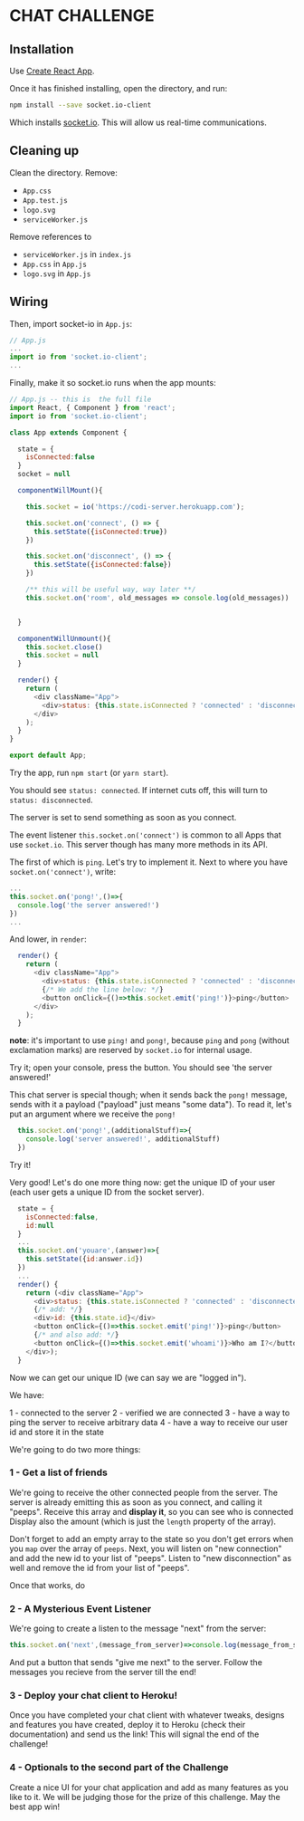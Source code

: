 # CHAT CHALLENGE


## Installation

Use [Create React App](https://github.com/facebook/create-react-app).

Once it has finished installing, open the directory, and run:

```sh
npm install --save socket.io-client
```

Which installs [socket.io](https://socket.io/). This will allow us real-time communications.

## Cleaning up

Clean the directory. Remove:
- `App.css`
- `App.test.js`
- `logo.svg`
- `serviceWorker.js`

Remove references to
- `serviceWorker.js` in `index.js`
- `App.css` in `App.js`
- `logo.svg` in `App.js`

## Wiring

Then, import socket-io in `App.js`:

```js
// App.js
...
import io from 'socket.io-client';
...
```

Finally, make it so socket.io runs when the app mounts:

```js
// App.js -- this is  the full file
import React, { Component } from 'react';
import io from 'socket.io-client';

class App extends Component {

  state = {
    isConnected:false
  }
  socket = null

  componentWillMount(){

    this.socket = io('https://codi-server.herokuapp.com');

    this.socket.on('connect', () => {
      this.setState({isConnected:true})
    })

    this.socket.on('disconnect', () => {
      this.setState({isConnected:false})
    })

    /** this will be useful way, way later **/
    this.socket.on('room', old_messages => console.log(old_messages))


  }

  componentWillUnmount(){
    this.socket.close()
    this.socket = null
  }

  render() {
    return (
      <div className="App">
        <div>status: {this.state.isConnected ? 'connected' : 'disconnected'}</div>
      </div>
    );
  }
}

export default App;

```

Try the app, run `npm start` (or `yarn start`).

You should see `status: connected`. If internet cuts off, this will turn to `status: disconnected`.

The server is set to send something as soon as you connect.

The event listener `this.socket.on('connect')` is common to all Apps that use `socket.io`. This server though has many more methods in its API.

The first of which is `ping`. Let's try to implement it. Next to where you have `socket.on('connect')`, write:

```js
...
this.socket.on('pong!',()=>{
  console.log('the server answered!')
})
...
```

And lower, in `render`:

```js
  render() {
    return (
      <div className="App">
        <div>status: {this.state.isConnected ? 'connected' : 'disconnected'}</div>
        {/* We add the line below: */}
        <button onClick={()=>this.socket.emit('ping!')}>ping</button>
      </div>
    );
  }
```

**note**: it's important to use `ping!` and `pong!`, because `ping` and `pong` (without exclamation marks) are reserved by `socket.io` for internal usage.

Try it; open your console, press the button. You should see 'the server answered!'

This chat server is special though; when it sends back the `pong!` message, sends with it a payload ("payload" just means "some data"). To read it, let's put an argument where we receive the `pong!`

```js
  this.socket.on('pong!',(additionalStuff)=>{
    console.log('server answered!', additionalStuff)
  })
```

Try it!

Very good! Let's do one more thing now: get the unique ID of your user (each user gets a unique ID from the socket server).

```js
  state = {
    isConnected:false,
    id:null
  }
  ...
  this.socket.on('youare',(answer)=>{
    this.setState({id:answer.id})
  })
  ...
  render() {
    return (<div className="App">
      <div>status: {this.state.isConnected ? 'connected' : 'disconnected'}</div>
      {/* add: */}
      <div>id: {this.state.id}</div>
      <button onClick={()=>this.socket.emit('ping!')}>ping</button>
      {/* and also add: */}
      <button onClick={()=>this.socket.emit('whoami')}>Who am I?</button>
    </div>);
  }
```

Now we can get our unique ID (we can say we are "logged in").

We have:

1 - connected to the server
2 - verified we are connected
3 - have a way to ping the server to receive arbitrary data
4 - have a way to receive our user id and store it in the state

We're going to do two more things:

### 1 - Get a list of friends

We're going to receive the other connected people from the server. The server is already emitting this as soon as you connect, and calling it "peeps". Receive this array and **display it**, so you can see who is connected Display also the amount (which is just the `length` property of the array).  

Don't forget to add an empty array to the state so you don't get errors when you `map` over the array of `peeps`.
Next, you will listen on "new connection" and add the new id to your list of "peeps". Listen to "new disconnection" as well and remove the id from your list of "peeps".

Once that works, do 

### 2 - A Mysterious Event Listener

We're going to create a listen to the message "next" from the server:

```js
this.socket.on('next',(message_from_server)=>console.log(message_from_server))
```

And put a button that sends "give me next" to the server.
Follow the messages you recieve from the server till the end!

### 3 - Deploy your chat client to Heroku!

Once you have completed your chat client with whatever tweaks, designs and features you have created, deploy it to Heroku (check their documentation) and send us the link! This will signal the end of the challenge!

### 4 - Optionals to the second part of the Challenge

Create a nice UI for your chat application and add as many features as you like to it. We will be judging those for the  prize of this challenge. May the best app win!
